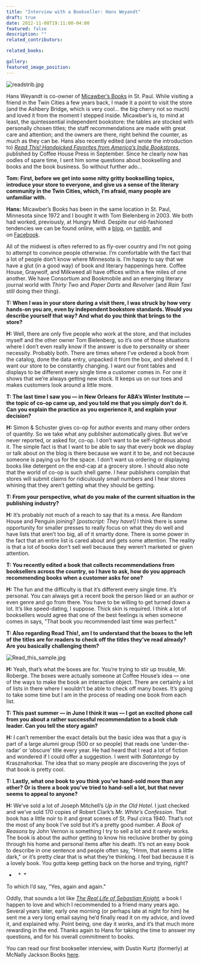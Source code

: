 ```yaml
---
title: "Interview with a Bookseller: Hans Weyandt"
draft: true
date: 2012-11-08T19:11:00-04:00
featured: false
description: ""
related_contributors:

related_books:

gallery:
featured_image_position: 
---
```


![readstrib.jpg](http://ndbooks.com/images/journal/readstrib.jpg)

Hans Weyandt is co-owner of [Micawber’s Books](http://www.citypages.com/bestof/2010/award/best-bookstore-new-1378755/) in St. Paul. While visiting a friend in the Twin Cities a few years back, I made it a point to visit the store (and the Ashbery Bridge, which is very cool… the big cherry not so much) and loved it from the moment I stepped inside. Micawber’s is, to mind at least, the quintessential independent bookstore: the tables are stocked with personally chosen titles; the staff recommendations are made with great care and attention; and the owners are there, right behind the counter, as much as they can be. Hans also recently edited (and wrote the introduction to) [_Read This! Handpicked Favorites from America’s Indie Bookstores_](http://www.coffeehousepress.org/2012/06/read-this-handpicked-favorites-from-americas-indie-bookstores/), published by Coffee House Press in September. Since he clearly now has oodles of spare time, I sent him some questions about bookselling and books and the book business. So without further ado…

**Tom: First, before we get into some nitty gritty bookselling topics, introduce your store to everyone, and give us a sense of the literary community in the Twin Cities, which, I’m afraid, many people are unfamiliar with.**

**Hans:** Micawber’s Books has been in the same location in St. Paul, Minnesota since 1972 and I bought it with Tom Bielenberg in 2003. We both had worked, previously, at Hungry Mind. Despite our old-fashioned tendencies we can be found online, with a [blog](http://micawbers.blogspot.com/), on [tumblr](http://mrmicawbers.tumblr.com/), and on [Facebook](https://www.facebook.com/pages/Micawbers-Books/58197328761?fref=ts).

All of the midwest is often referred to as fly-over country and I’m not going to attempt to convince people otherwise. I’m comfortable with the fact that a lot of people don’t know where Minnesota is. I’m happy to say that we have a glut (in a good way) of book and literary happenings here. Coffee House, Graywolf, and Milkweed all have offices within a few miles of one another. We have Consortium and Bookmobile and an emerging literary journal world with _Thirty Two_ and _Paper Darts_ and _Revolver_ (and _Rain Taxi_ still doing their thing).

**T: When I was in your store during a visit there, I was struck by how very hands-on you are, even by independent bookstore standards. Would you describe yourself that way? And what do you think that brings to the store?**

**H:** Well, there are only five people who work at the store, and that includes myself and the other owner Tom Bielenberg, so it’s one of those situations where I don’t even really know if the answer is due to personality or sheer necessity. Probably both. There are times where I’ve ordered a book from the catalog, done the data entry, unpacked it from the box, and shelved it. I want our store to be constantly changing. I want our front tables and displays to be different every single time a customer comes in. For one it shows that we’re always getting new stock. It keeps us on our toes and makes customers look around a little more.

**T: The last time I saw you — in New Orleans for ABA’s Winter Institute — the topic of co-op came up, and you told me that you simply don’t do it. Can you explain the practice as you experience it, and explain your decision?**

**H:** Simon & Schuster gives co-op for author events and many other orders of quantity. So we take what any publisher automatically gives. But we’ve never reported, or asked for, co-op. I don’t want to be self-righteous about it. The simple fact is that I want to be able to say that every book we display or talk about on the blog is there because we want it to be, and not because someone is paying us for the space. I don’t want us ordering or displaying books like detergent on the end-cap at a grocery store. I should also note that the world of co-op is such shell game. I hear publishers complain that stores will submit claims for ridiculously small numbers and I hear stores whining that they aren’t getting what they should be getting.

**T: From your perspective, what do you make of the current situation in the publishing industry?**

**H:** It’s probably not much of a reach to say that its a mess. Are Random House and Penguin joining? _[postscript: They have!]_ I think there is some opportunity for smaller presses to really focus on what they do well and have lists that aren’t too big, all of it smartly done. There is some power in the fact that an entire list is cared about and gets some attention. The reality is that a lot of books don’t sell well because they weren’t marketed or given attention.

**T: You recently edited a book that collects recommendations from booksellers across the country, so I have to ask, how do you approach recommending books when a customer asks for one?**

**H:** The fun and the difficulty is that it’s different every single time. It’s personal. You can always get a recent book the person liked or an author or even genre and go from there. You have to be willing to get turned down a lot. It’s like speed-dating, I suppose. Thick skin is required. I think a lot of booksellers would agree that one of the best feelings is when someone comes in says, "That book you recommended last time was perfect."

**T: Also regarding Read This!, am I to understand that the boxes to the left of the titles are for readers to check off the titles they’ve read already? Are you basically challenging them?**

![Read_this_sample.jpg](http://ndbooks.com/images/journal/Read_this_sample.jpg)

**H:** Yeah, that’s what the boxes are for. You’re trying to stir up trouble, Mr. Roberge. The boxes were actually someone at Coffee House’s idea — one of the ways to make the book an interactive object. There are certainly a lot of lists in there where I wouldn’t be able to check off many boxes. It’s going to take some time but I am in the process of reading one book from each list.

**T: This past summer — in June I think it was — I got an excited phone call from you about a rather successful recommendation to a book club leader. Can you tell the story again?**

**H:** I can’t remember the exact details but the basic idea was that a guy is part of a large alumni group (500 or so people) that reads one ’under-the-radar’ or ’obscure’ title every year. He had heard that I read a lot of fiction and wondered if I could offer a suggestion. I went with _Satantango_ by Krasznahorkai. The idea that so many people are discovering the joys of that book is pretty cool.

**T: Lastly, what one book to you think you’ve hand-sold more than any other? Or is there a book you’ve tried to hand-sell a lot, but that never seems to appeal to anyone?**

**H:** We’ve sold a lot of Joseph Mitchell’s _Up in the Old Hotel_. I just checked and we’ve sold 170 copies of Robert Clark’s _Mr. White’s Confession_. That book has a little noir to it and great scenes of St. Paul circa 1940. That’s not the most of any book I’ve sold but it’s a pretty good number. _A Book of Reasons_ by John Vernon is something I try to sell a lot and it rarely works. The book is about the author getting to know his reclusive brother by going through his home and personal items after his death. It’s not an easy book to describe in one sentence and people often say, "Hmm, that seems a little dark," or it’s pretty clear that is what they’re thinking. I feel bad because it is a lovely book. You gotta keep getting back on the horse and trying, right?

*   *  *

To which I’d say, "Yes, again and again."

Oddly, that sounds a lot like _[The Real Life of Sebastian Knight](http://ndbooks.com/book/the-real-life-of-sebastian-knight),_ a book I happen to love and which I recommended to a friend many years ago. Several years later, early one morning (or perhaps late at night for him) he sent me a very long email saying he’d finally read it on my advice, and loved it, and explained why. Point being, one day it works, and it’s that much more rewarding in the end. Thanks again to Hans for taking the time to answer my questions, and for his overall commitment to books. 

You can read our first bookseller interview, with Dustin Kurtz (formerly) at McNally Jackson Books [here](http://ndbooks.com/blog/article/interview-with-a-former-bookseller-dustin-kurtz). 

